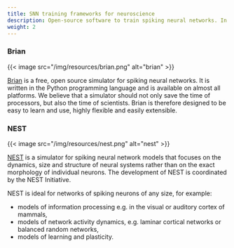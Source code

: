 ```yaml
---
title: SNN training frameworks for neuroscience
description: Open-source software to train spiking neural networks. In these the tools, the goal is to emulate the human brain as efficiently as possible, instead of optimizing neuron model and simulation for speeding up AI tasks.
weight: 2
---
```


### Brian

{{< image src="/img/resources/brian.png" alt="brian" >}}

[Brian](https://briansimulator.org/) is a free, open source simulator for spiking neural networks. It is written in the Python programming language and is available on almost all platforms. We believe that a simulator should not only save the time of processors, but also the time of scientists. Brian is therefore designed to be easy to learn and use, highly flexible and easily extensible.

### NEST

{{< image src="/img/resources/nest.png" alt="nest" >}}

[NEST](https://www.nest-simulator.org/) is a simulator for spiking neural network models that focuses on the dynamics, size and structure of neural systems rather than on the exact morphology of individual neurons. The development of NEST is coordinated by the NEST Initiative.

NEST is ideal for networks of spiking neurons of any size, for example:

- models of information processing e.g. in the visual or auditory cortex of mammals,
- models of network activity dynamics, e.g. laminar cortical networks or balanced random networks,
- models of learning and plasticity.


